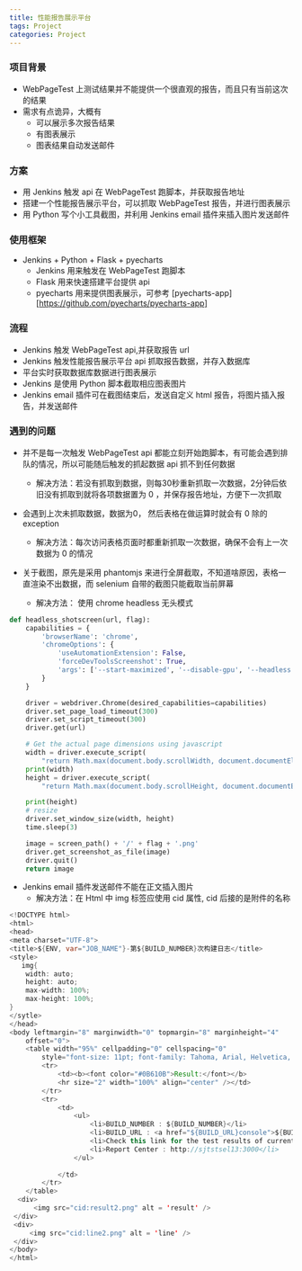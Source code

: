 ```yaml
---
title: 性能报告展示平台
tags: Project
categories: Project
---
```

### 项目背景
- WebPageTest 上测试结果并不能提供一个很直观的报告，而且只有当前这次的结果
- 需求有点诡异，大概有
	- 可以展示多次报告结果
	- 有图表展示
	- 图表结果自动发送邮件

<!-- more -->

### 方案
- 用 Jenkins 触发 api 在 WebPageTest 跑脚本，并获取报告地址
- 搭建一个性能报告展示平台，可以抓取 WebPageTest 报告，并进行图表展示
- 用 Python 写个小工具截图，并利用 Jenkins email 插件来插入图片发送邮件

### 使用框架
- Jenkins + Python + Flask + pyecharts
	- Jenkins 用来触发在 WebPageTest 跑脚本
	- Flask 用来快速搭建平台提供 api 
	- pyecharts 用来提供图表展示，可参考 [pyecharts-app][https://github.com/pyecharts/pyecharts-app] 

### 流程
- Jenkins 触发 WebPageTest api,并获取报告 url
- Jenkins 触发性能报告展示平台 api 抓取报告数据，并存入数据库
- 平台实时获取数据库数据进行图表展示
- Jenkins 是使用 Python 脚本截取相应图表图片
- Jenkins email 插件可在截图结束后，发送自定义 html 报告，将图片插入报告，并发送邮件

### 遇到的问题
- 并不是每一次触发 WebPageTest api 都能立刻开始跑脚本，有可能会遇到排队的情况，所以可能随后触发的抓起数据 api 抓不到任何数据
	- 解决方法：若没有抓取到数据，则每30秒重新抓取一次数据，2分钟后依旧没有抓取到就将各项数据置为 0 ，并保存报告地址，方便下一次抓取

- 会遇到上次未抓取数据，数据为0， 然后表格在做运算时就会有 0 除的 exception
	- 解决方法：每次访问表格页面时都重新抓取一次数据，确保不会有上一次数据为 0 的情况

- 关于截图，原先是采用 phantomjs 来进行全屏截取，不知道啥原因，表格一直渲染不出数据，而 selenium 自带的截图只能截取当前屏幕
	- 解决方法： 使用 chrome headless 无头模式
```Python
def headless_shotscreen(url, flag):
    capabilities = {
        'browserName': 'chrome',
        'chromeOptions': {
            'useAutomationExtension': False,
            'forceDevToolsScreenshot': True,
            'args': ['--start-maximized', '--disable-gpu', '--headless'],
        }
    }

    driver = webdriver.Chrome(desired_capabilities=capabilities)
    driver.set_page_load_timeout(300)
    driver.set_script_timeout(300)
    driver.get(url)

    # Get the actual page dimensions using javascript
    width = driver.execute_script(
        "return Math.max(document.body.scrollWidth, document.documentElement.clientWidth, document.documentElement.scrollWidth, document.documentElement.offsetWidth);")
    print(width)
    height = driver.execute_script(
        "return Math.max(document.body.scrollHeight, document.documentElement.clientHeight, document.documentElement.scrollHeight, document.documentElement.offsetHeight);")

    print(height)
    # resize
    driver.set_window_size(width, height)
    time.sleep(3)

    image = screen_path() + '/' + flag + '.png'
    driver.get_screenshot_as_file(image)
    driver.quit()
    return image
```

- Jenkins email 插件发送邮件不能在正文插入图片
	- 解决方法：在 Html 中 img 标签应使用 cid 属性, cid 后接的是附件的名称
```java
<!DOCTYPE html>
<html>
<head>
<meta charset="UTF-8">
<title>${ENV, var="JOB_NAME"}-第${BUILD_NUMBER}次构建日志</title>
<style> 
   img{
	width: auto;
	height: auto;
	max-width: 100%;
	max-height: 100%;	
}       
</sytle>
</head>
<body leftmargin="8" marginwidth="0" topmargin="8" marginheight="4"
    offset="0">
    <table width="95%" cellpadding="0" cellspacing="0"
        style="font-size: 11pt; font-family: Tahoma, Arial, Helvetica, sans-serif">
        <tr>
            <td><b><font color="#0B610B">Result:</font></b>
            <hr size="2" width="100%" align="center" /></td>
        </tr>
        <tr>
            <td>
                <ul>
                    <li>BUILD_NUMBER : ${BUILD_NUMBER}</li>
                    <li>BUILD_URL : <a href="${BUILD_URL}console">${BUILD_URL}console</a></li> 
                    <li>Check this link for the test results of current build : ${resultlink}</li>
                    <li>Report Center : http://sjtstsel13:3000</li>
                </ul> 
                
            </td>
        </tr>
    </table>
  <div>
      <img src="cid:result2.png" alt = 'result' />
 </div>
 <div>
     <img src="cid:line2.png" alt = 'line' />
 </div>
</body>
</html>
```
